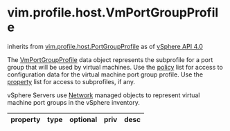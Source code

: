 vim.profile.host.VmPortGroupProfile
===================================
inherits from [vim.profile.host.PortGroupProfile](docs/vim.profile.host.PortGroupProfile.md)
as of [vSphere API 4.0](vim.version.md#vim.version.version5)


The <a href="vim.profile.host.VmPortGroupProfile.md">VmPortGroupProfile</a> data object represents the subprofile  for a port group that will be used by virtual machines.  Use the <a href="vim.profile.ApplyProfile.md#policy">policy</a> list for  access to configuration data for the virtual machine port group profile. Use the  <a href="vim.profile.ApplyProfile.md#property">property</a> list for access to subprofiles, if any.  <p>  vSphere Servers use <a href="vim.Network.md">Network</a> managed objects to represent virtual machine port  groups in the vSphere inventory.

| property | type | optional | priv | desc |
|:---------|:-----|:---------|:-----|:-----|


